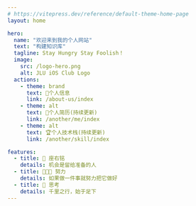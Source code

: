 ```yaml
---
# https://vitepress.dev/reference/default-theme-home-page
layout: home

hero:
  name: "欢迎来到我的个人网站"
  text: "构建知识库"
  tagline: Stay Hungry Stay Foolish！
  image:
    src: /logo-hero.png
    alt: JLU iOS Club Logo
  actions:
    - theme: brand
      text: 🎈个人信息
      link: /about-us/index
    - theme: alt
      text: 👔个人简历(持续更新)
      link: /another/me/index
    - theme: alt
      text: 🏆个人技术栈(持续更新)
      link: /another/skill/index

features:
  - title: 🍎 座右铭
    details: 机会是留给准备的人
  - title: 👩🏻‍💻 努力
    details: 如果做一件事就努力把它做好
  - title: 📅 思考
    details: 千里之行，始于足下
---
```


